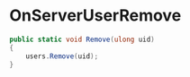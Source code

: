 <Badge type="danger" text="Carbon Compatible"/><Badge type="warning" text="Oxide Compatible"/>
# OnServerUserRemove
```csharp
public static void Remove(ulong uid)
{
	users.Remove(uid);
}

```
